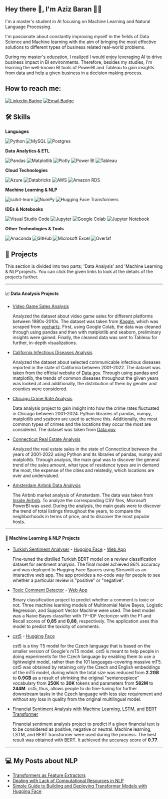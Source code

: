 ## Hey there 👋, I'm Aziz Baran 👨‍💻

I'm a master's student in AI focusing on Machine Learning and Natural Language Processing.

I'm passionate about constantly improving myself in the fields of Data Science and Machine learning with the aim of bringing the most effective solutions to different types of business related real-world problems.

During my master's education, I realized I would enjoy leveraging AI to drive business impact in BI environments. Therefore, besides my studies, I'm learning the well-known BI tools of PowerBI and Tableau to gain insights from data and help a given business in a decision making process.

## How to reach me:
[![Linkedin Badge](https://img.shields.io/badge/LinkedIn-0077B5?style=flat-square&logo=linkedin&logoColor=white)](https://www.linkedin.com/in/aziz-baran-kurtulus-0334752b4/)
[![Email Badge](https://img.shields.io/badge/Gmail-D14836?style=flat-square&logo=gmail&logoColor=white)](mailto:azizbarank@gmail.com)

## 🛠️ Skills

**Languages** 

   ![Python](https://img.shields.io/badge/Python-black?style=flat-square&logo=python&logoColor=ffdd54?) ![MySQL](https://img.shields.io/badge/MySQL-black?style=flat-square&logo=mysql&logoColor=ffdd54?) ![Postgres](https://img.shields.io/badge/PostgreSQL-black?style=flat-square&logo=postgresql&logoColor=ffdd54?)

**Data Analytics & ETL**

   ![Pandas](https://img.shields.io/badge/pandas-black?style=flat-square&logo=pandas&logoColor=2C2D72) ![Matplotlib](https://img.shields.io/badge/Matplotlib-black?style=flat-square&logo=Matplotlib&logoColor=%23ffffff) ![Plotly](https://img.shields.io/badge/Plotly-black?style=flat-square&logo=plotly&logoColor=%233F4F75) ![Power BI](https://img.shields.io/badge/PowerBI-black?style=flat-square&logo=powerbi&logoColor=F2C811?) ![Tableau](https://img.shields.io/badge/Tableau-black?style=flat-square&logo=Tableau&logoColor=ffdd54?)

**Cloud Technologies**
   
   ![Azure](https://img.shields.io/badge/Microsoft%20Azure-black?style=flat-square&logo=microsoft-azure&logoColor=blue) ![Databricks](https://img.shields.io/badge/Databricks-black?style=flat-square&logo=Databricks&logoColor=FF3621) ![AWS](https://img.shields.io/badge/Amazon%20AWS-black?style=flat-square&logo=amazon-aws&logoColor=23FF9900) ![Amazon RDS](https://img.shields.io/badge/Amazon%20RDS-black?style=flat-square&logo=amazon-rds&logoColor=527FFF)
  
**Machine Learning & NLP** 

   ![scikit-learn](https://img.shields.io/badge/scikit--learn-black?style=flat-square&logo=scikit-learn&logoColor=F7931E?) ![NumPy](https://img.shields.io/badge/Numpy-black?style=flat-square&logo=numpy&logoColor=777BB4) ![Hugging Face Transformers](https://img.shields.io/badge/🤗_Transformers-black?style=flat-square&logo=Hugging_Face&logoColor=white)
  
**IDEs & Notebooks** 
  
  ![Visual Studio Code](https://img.shields.io/badge/Visual_Studio_Code-black?style=flat-square&logo=visual%20studio%20code&logoColor=white) ![Jupyter](https://img.shields.io/badge/Jupyter_Lab-black?style=flat-square&logo=Jupyter&logoColor=F37626) ![Google Colab](https://img.shields.io/badge/Colab-black?style=flat-square&logo=googlecolab&color=black) ![Jupyter Notebook](https://img.shields.io/badge/Jupyter_Notebook-black.svg?style=flat-square&logo=jupyter&logoColor=F37626)
  
**Other Technologies & Tools** 

   ![Anaconda](https://img.shields.io/badge/Anaconda-black?style=flat-square&logo=anaconda&logoColor=342B029.svg) ![GitHub](https://img.shields.io/badge/GitHub-100000?style=flat-square&logo=github&logoColor=white) ![Microsoft Excel](https://img.shields.io/badge/Microsoft_Excel-black?style=flat-square&logo=microsoft-excel&logoColor=white) ![Overlaf](https://img.shields.io/badge/Overleaf-black?style=flat-square&logo=Overleaf&logoColor=Green)

## 📃 Projects

This section is divided into two parts; 'Data Analysis' and 'Machine Learning & NLP'projects. You can click the given links to look at the details of the projects further.

---
#### 📈 Data Analysis Projects

* [Video Game Sales Analysis](https://github.com/azizbarank/Video-Game-Sales-Analysis)

  Analyzed the dataset about video game sales for different platforms between 1980s-2010s. The dataset was taken from [Kaggle](https://www.kaggle.com/datasets/gregorut/videogamesales/), which was scraped from [vgchartz](http://www.vgchartz.com/). First, using Google Colab, the data was cleaned through using pandas and then with matplotlib and seaborn, preliminary insights were gained. Finally, the cleaned data was sent to Tableau for further, in-depth visualizations.
  
* [California Infectious Diseases Analysis](https://github.com/azizbarank/California-Infectious-Diseases-Analysis)

  Analyzed the dataset about selected communicable infectious diseases reported in the state of California between 2001-2022. The dataset was taken from the official website of [Data.gov](https://catalog.data.gov/dataset/infectious-diseases-by-disease-county-year-and-sex-6e856). Through using pandas and matplotlib, the trends of common diseases throughout the giiven years was looked at and additionally, the distribution of them by gender and counties were considered.

* [Chicago Crime Rate Analysis](https://github.com/azizbarank/Chicago-Crime-Rate-Analysis)
 
  Data analysis project to gain insight into how the crime rates fluctuated in Chicago between 2001-2024. Python libraries of pandas, numpy, matplotlib and seaborn are used to achieve this. Additionally, the most common types of crimes and the locations they occur the most are considered. The dataset was taken from [Data.gov](https://github.com/azizbarank/Chicago-Crime-Rate-Analysis)
 
* [Connecticut Real Estate Analysis](https://github.com/azizbarank/Connecticut-Real-Estate-Analysis)

  Analyzed the real estate sales in the state of Connecticut between the years of 2001-2022 using Python and its libraries of pandas, numpy and matplotlib. Through analysis, the main goal was to discover the general trend of the sales amount, what type of residence types are in demand the most, the expense of the cities and relatedly, which locations are over and undervalued.

* [Amsterdam Airbnb Data Analysis](https://github.com/azizbarank/Amsterdam-Airbnb-Analysis)

  The Airbnb market analysis of Amsterdam. The data was taken from [Inside Airbnb](https://insideairbnb.com/get-the-data/). To analyze the corresponding CSV files, Microsoft PowerBI was used. During the analysis, the main goals were to discover the trend of total listings throughout the years, to compare the neighborhoods in terms of price, and to discover the most popular hosts.

---

#### 🤖 Machine Learning & NLP Projects
* [Turkish Sentiment Analyser](https://github.com/azizbarank/Turkish-Sentiment-Analyser) - [Hugging Face](https://huggingface.co/azizbarank/distilbert-base-turkish-cased-sentiment) - [Web App](https://huggingface.co/spaces/azizbarank/Turkish-Sentiment-Analysis)

  Fine-tuned the distilled Turkish BERT model on a review classification dataset for sentiment analysis. The final model achieved 86% accuracy and was deployed to Hugging Face Spaces using Streamlit as an interactive web app. The app provides a no-code way for people to see whether a particular review is "positive" or "negative". 

* [Toxic Comment Detector](https://github.com/azizbarank/Toxic-Comment-Detector) - [Web App](https://huggingface.co/spaces/azizbarank/Toxic-Comment-Detection-App)
 
  Binary classification project to predict whether a comment is toxic or not. Three machine learning models of Multinomial Naive Bayes, Logistic Regression, and Support Vector Machine were used. The best model was a Naive Bayes classifier with TF-IDF Vectorizer with the F1 and Recall scores of **0,85** and **0,88**, respectively. The application uses this model to predict the toxicity of comments.
 
* [cst5](https://github.com/azizbarank/Czech-T5-Base-Model) - [Hugging Face](https://huggingface.co/azizbarank/cst5-base)

  cst5 is a tiny T5 model for the Czech language that is based on the smaller version of Google's mT5 model. cst5 is meant to help people in doing experiments for the Czech language by enabling them to use a lightweight model, rather than the 101 languages-covering massive mT5. cst5 was obtained by retaining only the Czech and English embeddings of the mT5 model, during which the total size was reduced from **2.2GB** to **0.9GB** as a result of shrinking the original "sentencepiece" vocabulary from **250K** to **30K** tokens and parameters from **582M** to **244M**. cst5, thus, allows people to do fine-tuning for further downstream tasks in the Czech language with less size requirement and without any loss in quality from the original multilingual model.

* [Financial Sentiment Analysis with Machine Learning, LSTM, and BERT Transformer](https://github.com/azizbarank/Financial-Sentiment-Analysis-with-Machine-Learning-LSTM-and-BERT-Transformer)

  Financial sentiment analysis project to predict if a given financial text is to be considered as positive, negative or neutral. Machine learning, LSTM, and BERT transformer were used during the process. The best result was obtained with BERT. It achieved the accuracy score of **0.77**.

---

## 💻 My Posts about NLP

* [Transformers as Feature Extractors](https://github.com/azizbarank/NLP-Tutorials/blob/main/transformers.md)
* [Dealing with Lack of Computational Resources in NLP](https://github.com/azizbarank/NLP-Tutorials/blob/main/resources.md)
* [Simple Guide to Building and Deploying Transformer Models with Hugging Face](https://github.com/azizbarank/NLP-Tutorials/blob/main/deployment.md)
